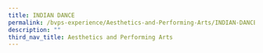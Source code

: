 ```yaml
---
title: INDIAN DANCE
permalink: /bvps-experience/Aesthetics-and-Performing-Arts/INDIAN-DANCE/
description: ""
third_nav_title: Aesthetics and Performing Arts
---
```

